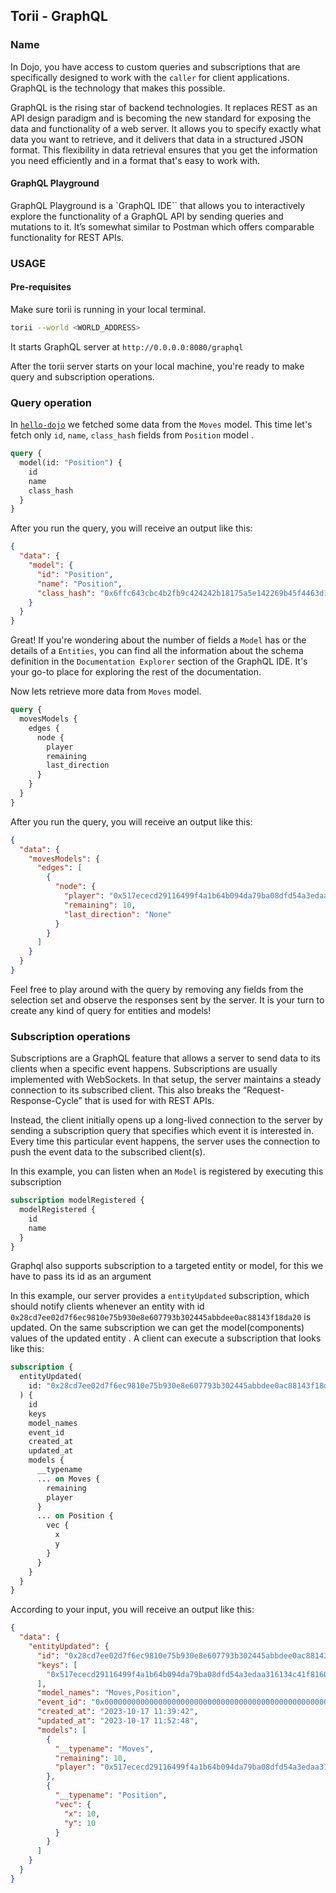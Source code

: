 ## Torii - GraphQL

### Name

In Dojo, you have access to custom queries and subscriptions that are specifically designed to work with the `caller` for client applications. GraphQL is the technology that makes this possible.

GraphQL is the rising star of backend technologies. It replaces REST as an API design paradigm and is becoming the new standard for exposing the data and functionality of a web server. It allows you to specify exactly what data you want to retrieve, and it delivers that data in a structured JSON format. This flexibility in data retrieval ensures that you get the information you need efficiently and in a format that's easy to work with.

#### GraphQL Playground

GraphQL Playground is a `GraphQL IDE`` that allows you to interactively explore the functionality of a GraphQL API by sending queries and mutations to it. It’s somewhat similar to Postman which offers comparable functionality for REST APIs.

### USAGE

#### Pre-requisites

Make sure torii is running in your local terminal.

```sh
torii --world <WORLD_ADDRESS>
```

It starts GraphQL server at `http://0.0.0.0:8080/graphql`

After the torii server starts on your local machine, you're ready to make query and subscription operations.

### Query operation

In [`hello-dojo`](../../cairo/hello-dojo.md#next-steps) we fetched some data from the `Moves` model. This time let's fetch only `id`, `name`, `class_hash` fields from `Position` model .

```graphql
query {
  model(id: "Position") {
    id
    name
    class_hash
  }
}
```

After you run the query, you will receive an output like this:

```json
{
  "data": {
    "model": {
      "id": "Position",
      "name": "Position",
      "class_hash": "0x6ffc643cbc4b2fb9c424242b18175a5e142269b45f4463d1cd4dddb7a2e5095"
    }
  }
}
```

Great! If you're wondering about the number of fields a `Model` has or the details of a `Entities`, you can find all the information about the schema definition in the `Documentation Explorer` section of the GraphQL IDE. It's your go-to place for exploring the rest of the documentation.

Now lets retrieve more data from `Moves` model.

```graphql
query {
  movesModels {
    edges {
      node {
        player
        remaining
        last_direction
      }
    }
  }
}
```

After you run the query, you will receive an output like this:

```json
{
  "data": {
    "movesModels": {
      "edges": [
        {
          "node": {
            "player": "0x517ececd29116499f4a1b64b094da79ba08dfd54a3edaa316134c41f8160973",
            "remaining": 10,
            "last_direction": "None"
          }
        }
      ]
    }
  }
}
```

Feel free to play around with the query by removing any fields from the selection set and observe the responses sent by the server. It is your turn to create any kind of query for entities and models!

### Subscription operations

Subscriptions are a GraphQL feature that allows a server to send data to its clients when a specific event happens. Subscriptions are usually implemented with WebSockets. In that setup, the server maintains a steady connection to its subscribed client. This also breaks the “Request-Response-Cycle” that is used for with REST APIs.

Instead, the client initially opens up a long-lived connection to the server by sending a subscription query that specifies which event it is interested in. Every time this particular event happens, the server uses the connection to push the event data to the subscribed client(s).

In this example, you can listen when an `Model` is registered by executing this subscription

```graphql
subscription modelRegistered {
  modelRegistered {
    id
    name
  }
}
```

Graphql also supports subscription to a targeted entity or model, for this we have to pass its id as an argument

In this example, our server provides a `entityUpdated` subscription, which should notify clients whenever an entity with id `0x28cd7ee02d7f6ec9810e75b930e8e607793b302445abbdee0ac88143f18da20` is updated. On the same subscription we can get the model(components) values of the updated entity . A client can execute a subscription that looks like this:

```graphql
subscription {
  entityUpdated(
    id: "0x28cd7ee02d7f6ec9810e75b930e8e607793b302445abbdee0ac88143f18da20"
  ) {
    id
    keys
    model_names
    event_id
    created_at
    updated_at
    models {
      __typename
      ... on Moves {
        remaining
        player
      }
      ... on Position {
        vec {
          x
          y
        }
      }
    }
  }
}
```

According to your input, you will receive an output like this:

```json
{
  "data": {
    "entityUpdated": {
      "id": "0x28cd7ee02d7f6ec9810e75b930e8e607793b302445abbdee0ac88143f18da20",
      "keys": [
        "0x517ececd29116499f4a1b64b094da79ba08dfd54a3edaa316134c41f8160973"
      ],
      "model_names": "Moves,Position",
      "event_id": "0x0000000000000000000000000000000000000000000000000000000000000013:0x0000:0x0000",
      "created_at": "2023-10-17 11:39:42",
      "updated_at": "2023-10-17 11:52:48",
      "models": [
        {
          "__typename": "Moves",
          "remaining": 10,
          "player": "0x517ececd29116499f4a1b64b094da79ba08dfd54a3edaa316134c41f8160973"
        },
        {
          "__typename": "Position",
          "vec": {
            "x": 10,
            "y": 10
          }
        }
      ]
    }
  }
}
```
